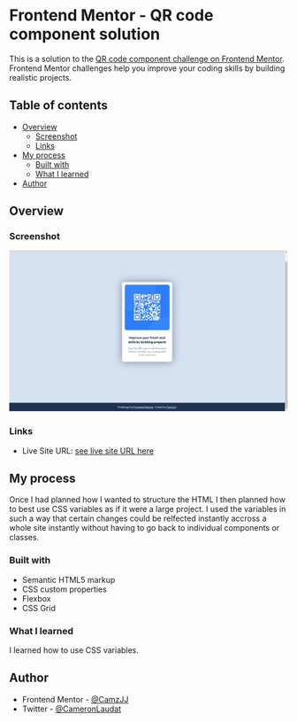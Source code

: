 # Frontend Mentor - QR code component solution

This is a solution to the [QR code component challenge on Frontend Mentor](https://www.frontendmentor.io/challenges/qr-code-component-iux_sIO_H). Frontend Mentor challenges help you improve your coding skills by building realistic projects. 

## Table of contents

- [Overview](#overview)
  - [Screenshot](#screenshot)
  - [Links](#links)
- [My process](#my-process)
  - [Built with](#built-with)
  - [What I learned](#what-i-learned)
- [Author](#author)



## Overview

### Screenshot

![](/screenshot.png)

### Links
- Live Site URL: [see live site URL here](camzjjqrcodechallege.netlify.app)

## My process

Once I had planned how I wanted to structure the HTML I then planned how to best use  CSS variables as if it were a large project. I used the variables in such a way that certain changes could be relfected instantly accross a whole site instantly without having to go back to individual components or classes.

### Built with

- Semantic HTML5 markup
- CSS custom properties
- Flexbox
- CSS Grid

### What I learned

I learned how to use CSS variables.

## Author

- Frontend Mentor - [@CamzJJ](https://www.frontendmentor.io/profile/CamzJJ)
- Twitter - [@CameronLaudat](https://twitter.com/CameronLaudat)


